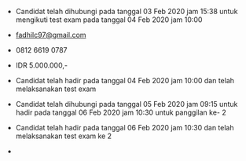 - Candidat telah dihubungi pada tanggal 03 Feb 2020 jam 15:38 untuk mengikuti test exam pada tanggal 04 Feb 2020 jam 10:00

-  fadhilc97@gmail.com

- 0812 6619 0787

- IDR 5.000.000,-

- Candidat telah hadir pada tanggal 04 Feb 2020 jam 10:00 dan telah melaksanakan test exam

- Candidat telah dihubungi pada tanggal 05 Feb 2020 jam 09:15 untuk hadir pada tanggal 06 Feb 2020 jam 10:30 untuk panggilan ke- 2

- Candidat telah hadir pada tanggal 06 Feb 2020 jam 10:30 dan telah melaksanakan test exam ke 2

- 
